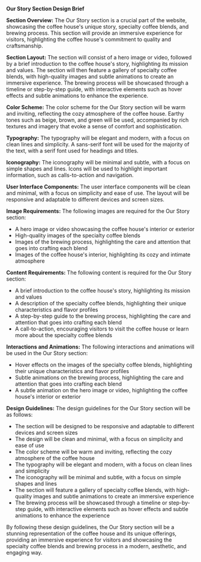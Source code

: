 **Our Story Section Design Brief**

**Section Overview:**
The Our Story section is a crucial part of the website, showcasing the coffee house's unique story, specialty coffee blends, and brewing process. This section will provide an immersive experience for visitors, highlighting the coffee house's commitment to quality and craftsmanship.

**Section Layout:**
The section will consist of a hero image or video, followed by a brief introduction to the coffee house's story, highlighting its mission and values. The section will then feature a gallery of specialty coffee blends, with high-quality images and subtle animations to create an immersive experience. The brewing process will be showcased through a timeline or step-by-step guide, with interactive elements such as hover effects and subtle animations to enhance the experience.

**Color Scheme:**
The color scheme for the Our Story section will be warm and inviting, reflecting the cozy atmosphere of the coffee house. Earthy tones such as beige, brown, and green will be used, accompanied by rich textures and imagery that evoke a sense of comfort and sophistication.

**Typography:**
The typography will be elegant and modern, with a focus on clean lines and simplicity. A sans-serif font will be used for the majority of the text, with a serif font used for headings and titles.

**Iconography:**
The iconography will be minimal and subtle, with a focus on simple shapes and lines. Icons will be used to highlight important information, such as calls-to-action and navigation.

**User Interface Components:**
The user interface components will be clean and minimal, with a focus on simplicity and ease of use. The layout will be responsive and adaptable to different devices and screen sizes.

**Image Requirements:**
The following images are required for the Our Story section:

* A hero image or video showcasing the coffee house's interior or exterior
* High-quality images of the specialty coffee blends
* Images of the brewing process, highlighting the care and attention that goes into crafting each blend
* Images of the coffee house's interior, highlighting its cozy and intimate atmosphere

**Content Requirements:**
The following content is required for the Our Story section:

* A brief introduction to the coffee house's story, highlighting its mission and values
* A description of the specialty coffee blends, highlighting their unique characteristics and flavor profiles
* A step-by-step guide to the brewing process, highlighting the care and attention that goes into crafting each blend
* A call-to-action, encouraging visitors to visit the coffee house or learn more about the specialty coffee blends

**Interactions and Animations:**
The following interactions and animations will be used in the Our Story section:

* Hover effects on the images of the specialty coffee blends, highlighting their unique characteristics and flavor profiles
* Subtle animations on the brewing process, highlighting the care and attention that goes into crafting each blend
* A subtle animation on the hero image or video, highlighting the coffee house's interior or exterior

**Design Guidelines:**
The design guidelines for the Our Story section will be as follows:

* The section will be designed to be responsive and adaptable to different devices and screen sizes
* The design will be clean and minimal, with a focus on simplicity and ease of use
* The color scheme will be warm and inviting, reflecting the cozy atmosphere of the coffee house
* The typography will be elegant and modern, with a focus on clean lines and simplicity
* The iconography will be minimal and subtle, with a focus on simple shapes and lines
* The section will feature a gallery of specialty coffee blends, with high-quality images and subtle animations to create an immersive experience
* The brewing process will be showcased through a timeline or step-by-step guide, with interactive elements such as hover effects and subtle animations to enhance the experience

By following these design guidelines, the Our Story section will be a stunning representation of the coffee house and its unique offerings, providing an immersive experience for visitors and showcasing the specialty coffee blends and brewing process in a modern, aesthetic, and engaging way.
